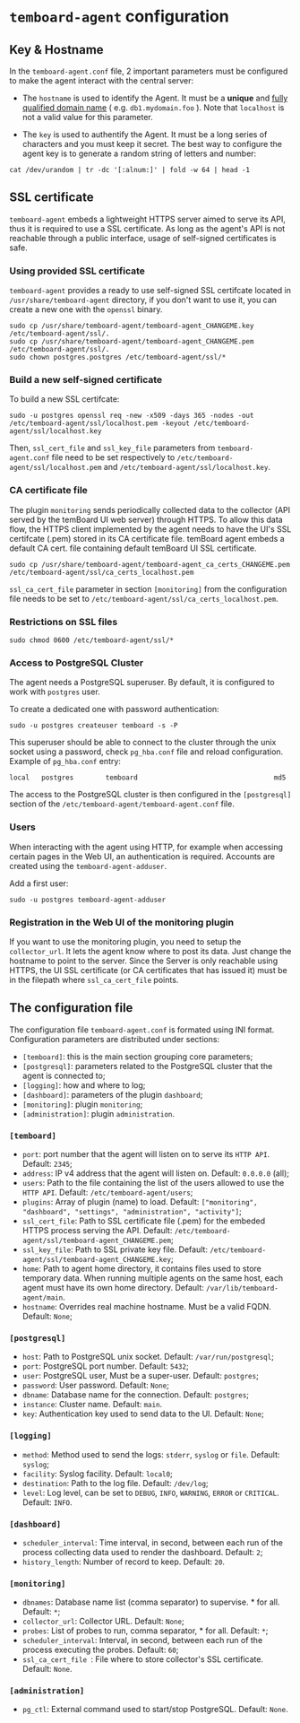 # `temboard-agent` configuration

## Key & Hostname

In the `temboard-agent.conf` file, 2 important parameters must be configured to make the agent interact with the central server:

* The `hostname` is used to identify the Agent. It must be a **unique** and
  [fully qualified domain name](https://en.wikipedia.org/wiki/Fully_qualified_domain_name) ( e.g. ``db1.mydomain.foo`` ).
  Note that ``localhost`` is not a valid value for this parameter.

* The `key` is used to authentify the Agent. It must be a long series of characters and you must keep it secret. The best
  way to configure the agent key is to generate a random string of letters and number:

```
cat /dev/urandom | tr -dc '[:alnum:]' | fold -w 64 | head -1
```


## SSL certificate

`temboard-agent` embeds a lightweight HTTPS server aimed to serve its API, thus it is required to use a SSL certificate. As long as the agent's API is not reachable through a public interface, usage of self-signed certificates is safe.

### Using provided SSL certificate
`temboard-agent` provides a ready to use self-signed SSL certifcate located in `/usr/share/temboard-agent` directory, if you don't want to use it, you can create a new one with the `openssl` binary.
```
sudo cp /usr/share/temboard-agent/temboard-agent_CHANGEME.key /etc/temboard-agent/ssl/.
sudo cp /usr/share/temboard-agent/temboard-agent_CHANGEME.pem /etc/temboard-agent/ssl/.
sudo chown postgres.postgres /etc/temboard-agent/ssl/*
```

### Build a new self-signed certificate

To build a new SSL certifcate:
```
sudo -u postgres openssl req -new -x509 -days 365 -nodes -out /etc/temboard-agent/ssl/localhost.pem -keyout /etc/temboard-agent/ssl/localhost.key
```

Then, `ssl_cert_file` and `ssl_key_file` parameters from `temboard-agent.conf` file need to be set respectively to `/etc/temboard-agent/ssl/localhost.pem` and `/etc/temboard-agent/ssl/localhost.key`.

### CA certificate file

The plugin `monitoring` sends periodically collected data to the collector (API served by the temBoard UI web server) through HTTPS. To allow this data flow, the HTTPS client implemented by the agent needs to have the UI's SSL certifcate (.pem) stored in its CA certificate file. temBoard agent embeds a default CA cert. file containing default temBoard UI SSL certificate.
```
sudo cp /usr/share/temboard-agent/temboard-agent_ca_certs_CHANGEME.pem /etc/temboard-agent/ssl/ca_certs_localhost.pem
```

`ssl_ca_cert_file` parameter in section `[monitoring]` from the configuration file needs to be set to `/etc/temboard-agent/ssl/ca_certs_localhost.pem`.

### Restrictions on SSL files
```
sudo chmod 0600 /etc/temboard-agent/ssl/*
```

### Access to PostgreSQL Cluster

The agent needs a PostgreSQL superuser. By default, it is configured to work with `postgres` user.

To create a dedicated one with password authentication:
```
sudo -u postgres createuser temboard -s -P
```

This superuser should be able to connect to the cluster through the unix socket using a password, check `pg_hba.conf` file and reload configuration.
Example of `pg_hba.conf` entry:
```
local   postgres        temboard                                  md5
```

The access to the PostgreSQL cluster is then configured in the `[postgresql]` section of the `/etc/temboard-agent/temboard-agent.conf` file.

### Users

When interacting with the agent using HTTP, for example when accessing certain pages in the Web UI, an authentication is required. Accounts are created using the `temboard-agent-adduser`.

Add a first user:
```
sudo -u postgres temboard-agent-adduser
```

### Registration in the Web UI of the monitoring plugin

If you want to use the monitoring plugin, you need to setup the `collector_url`. It lets the agent know where to post its data.
Just change the hostname to point to the server. Since the Server is only reachable using HTTPS, the UI SSL certificate
(or CA certificates that has issued it) must be in the filepath where `ssl_ca_cert_file` points.


## The configuration file

The configuration file `temboard-agent.conf` is formated using INI format. Configuration parameters are distributed under sections:
- `[temboard]`: this is the main section grouping core parameters;
- `[postgresql]`: parameters related to the PostgreSQL cluster that the agent is connected to;
- `[logging]`: how and where to log;
- `[dashboard]`: parameters of the plugin `dashboard`;
- `[monitoring]`: plugin `monitoring`;
- `[administration]`: plugin `administration`.

### `[temboard]`
  - `port`: port number that the agent will listen on to serve its `HTTP API`. Default: `2345`;
  - `address`: IP v4 address that the agent will listen on. Default: `0.0.0.0` (all);
  - `users`: Path to the file containing the list of the users allowed to use the `HTTP API`. Default: `/etc/temboard-agent/users`;
  - `plugins`: Array of plugin (name) to load. Default: `["monitoring", "dashboard", "settings", "administration", "activity"]`;
  - `ssl_cert_file`: Path to SSL certificate file (.pem) for the embeded HTTPS process serving the API. Default: `/etc/temboard-agent/ssl/temboard-agent_CHANGEME.pem`;
  - `ssl_key_file`: Path to SSL private key file. Default: `/etc/temboard-agent/ssl/temboard-agent_CHANGEME.key`;
  - `home`: Path to agent home directory, it contains files used to store temporary data. When running multiple agents on the same host, each agent must have its own home directory. Default: `/var/lib/temboard-agent/main`.
  - `hostname`: Overrides real machine hostname. Must be a valid FQDN. Default: `None`;

### `[postgresql]`
  - `host`: Path to PostgreSQL unix socket. Default: `/var/run/postgresql`;
  - `port`: PostgreSQL port number. Default: `5432`;
  - `user`: PostgreSQL user, Must be a super-user. Default: `postgres`;
  - `password`: User password. Default: `None`;
  - `dbname`: Database name for the connection. Default: `postgres`;
  - `instance`: Cluster name. Default: `main`.
  - `key`: Authentication key used to send data to the UI. Default: `None`;

### `[logging]`
  - `method`: Method used to send the logs: `stderr`, `syslog` or `file`. Default: `syslog`;
  - `facility`: Syslog facility. Default: `local0`;
  - `destination`: Path to the log file. Default: `/dev/log`;
  - `level`: Log level, can be set to `DEBUG`, `INFO`, `WARNING`, `ERROR` or `CRITICAL`. Default: `INFO`.

### `[dashboard]`
  - `scheduler_interval`: Time interval, in second, between each run of the process collecting data used to render the dashboard. Default: `2`;
  - `history_length`: Number of record to keep. Default: `20`.

### `[monitoring]`
  - `dbnames`: Database name list (comma separator) to supervise. * for all. Default: `*`;
  - `collector_url`: Collector URL. Default: `None`;
  - `probes`: List of probes to run, comma separator, * for all. Default: `*`;
  - `scheduler_interval`: Interval, in second, between each run of the process executing the probes. Default: `60`;
  - `ssl_ca_cert_file `: File where to store collector's SSL certificate. Default: `None`.

### `[administration]`
  - `pg_ctl`: External command used to start/stop PostgreSQL. Default: `None`.

